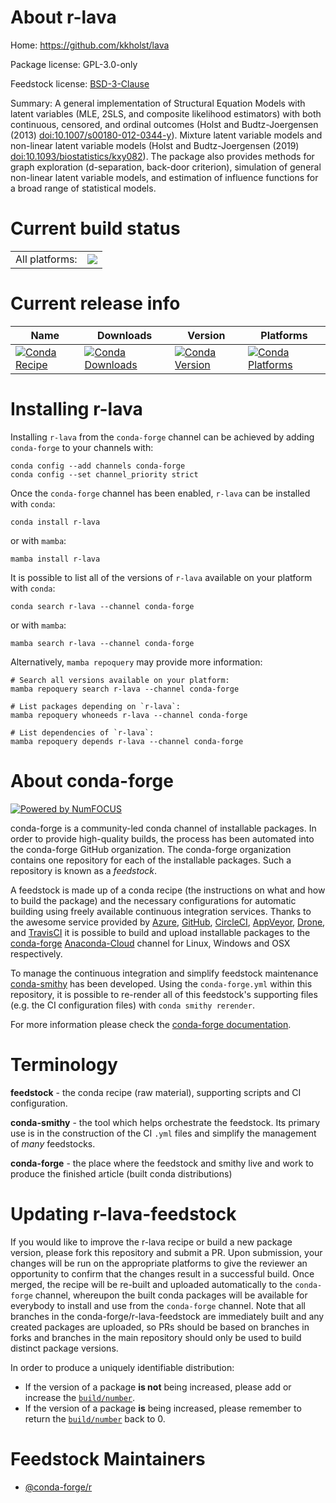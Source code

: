 About r-lava
============

Home: https://github.com/kkholst/lava

Package license: GPL-3.0-only

Feedstock license: [BSD-3-Clause](https://github.com/conda-forge/r-lava-feedstock/blob/main/LICENSE.txt)

Summary: A general implementation of Structural Equation Models with latent variables (MLE, 2SLS, and composite likelihood estimators) with both continuous, censored, and ordinal outcomes (Holst and Budtz-Joergensen (2013) <doi:10.1007/s00180-012-0344-y>). Mixture latent variable models and non-linear latent variable models (Holst and Budtz-Joergensen (2019) <doi:10.1093/biostatistics/kxy082>). The package also provides methods for graph exploration (d-separation, back-door criterion), simulation of general non-linear latent variable models, and estimation of influence functions for a broad range of statistical models. 

Current build status
====================


<table><tr><td>All platforms:</td>
    <td>
      <a href="https://dev.azure.com/conda-forge/feedstock-builds/_build/latest?definitionId=1297&branchName=main">
        <img src="https://dev.azure.com/conda-forge/feedstock-builds/_apis/build/status/r-lava-feedstock?branchName=main">
      </a>
    </td>
  </tr>
</table>

Current release info
====================

| Name | Downloads | Version | Platforms |
| --- | --- | --- | --- |
| [![Conda Recipe](https://img.shields.io/badge/recipe-r--lava-green.svg)](https://anaconda.org/conda-forge/r-lava) | [![Conda Downloads](https://img.shields.io/conda/dn/conda-forge/r-lava.svg)](https://anaconda.org/conda-forge/r-lava) | [![Conda Version](https://img.shields.io/conda/vn/conda-forge/r-lava.svg)](https://anaconda.org/conda-forge/r-lava) | [![Conda Platforms](https://img.shields.io/conda/pn/conda-forge/r-lava.svg)](https://anaconda.org/conda-forge/r-lava) |

Installing r-lava
=================

Installing `r-lava` from the `conda-forge` channel can be achieved by adding `conda-forge` to your channels with:

```
conda config --add channels conda-forge
conda config --set channel_priority strict
```

Once the `conda-forge` channel has been enabled, `r-lava` can be installed with `conda`:

```
conda install r-lava
```

or with `mamba`:

```
mamba install r-lava
```

It is possible to list all of the versions of `r-lava` available on your platform with `conda`:

```
conda search r-lava --channel conda-forge
```

or with `mamba`:

```
mamba search r-lava --channel conda-forge
```

Alternatively, `mamba repoquery` may provide more information:

```
# Search all versions available on your platform:
mamba repoquery search r-lava --channel conda-forge

# List packages depending on `r-lava`:
mamba repoquery whoneeds r-lava --channel conda-forge

# List dependencies of `r-lava`:
mamba repoquery depends r-lava --channel conda-forge
```


About conda-forge
=================

[![Powered by
NumFOCUS](https://img.shields.io/badge/powered%20by-NumFOCUS-orange.svg?style=flat&colorA=E1523D&colorB=007D8A)](https://numfocus.org)

conda-forge is a community-led conda channel of installable packages.
In order to provide high-quality builds, the process has been automated into the
conda-forge GitHub organization. The conda-forge organization contains one repository
for each of the installable packages. Such a repository is known as a *feedstock*.

A feedstock is made up of a conda recipe (the instructions on what and how to build
the package) and the necessary configurations for automatic building using freely
available continuous integration services. Thanks to the awesome service provided by
[Azure](https://azure.microsoft.com/en-us/services/devops/), [GitHub](https://github.com/),
[CircleCI](https://circleci.com/), [AppVeyor](https://www.appveyor.com/),
[Drone](https://cloud.drone.io/welcome), and [TravisCI](https://travis-ci.com/)
it is possible to build and upload installable packages to the
[conda-forge](https://anaconda.org/conda-forge) [Anaconda-Cloud](https://anaconda.org/)
channel for Linux, Windows and OSX respectively.

To manage the continuous integration and simplify feedstock maintenance
[conda-smithy](https://github.com/conda-forge/conda-smithy) has been developed.
Using the ``conda-forge.yml`` within this repository, it is possible to re-render all of
this feedstock's supporting files (e.g. the CI configuration files) with ``conda smithy rerender``.

For more information please check the [conda-forge documentation](https://conda-forge.org/docs/).

Terminology
===========

**feedstock** - the conda recipe (raw material), supporting scripts and CI configuration.

**conda-smithy** - the tool which helps orchestrate the feedstock.
                   Its primary use is in the construction of the CI ``.yml`` files
                   and simplify the management of *many* feedstocks.

**conda-forge** - the place where the feedstock and smithy live and work to
                  produce the finished article (built conda distributions)


Updating r-lava-feedstock
=========================

If you would like to improve the r-lava recipe or build a new
package version, please fork this repository and submit a PR. Upon submission,
your changes will be run on the appropriate platforms to give the reviewer an
opportunity to confirm that the changes result in a successful build. Once
merged, the recipe will be re-built and uploaded automatically to the
`conda-forge` channel, whereupon the built conda packages will be available for
everybody to install and use from the `conda-forge` channel.
Note that all branches in the conda-forge/r-lava-feedstock are
immediately built and any created packages are uploaded, so PRs should be based
on branches in forks and branches in the main repository should only be used to
build distinct package versions.

In order to produce a uniquely identifiable distribution:
 * If the version of a package **is not** being increased, please add or increase
   the [``build/number``](https://docs.conda.io/projects/conda-build/en/latest/resources/define-metadata.html#build-number-and-string).
 * If the version of a package **is** being increased, please remember to return
   the [``build/number``](https://docs.conda.io/projects/conda-build/en/latest/resources/define-metadata.html#build-number-and-string)
   back to 0.

Feedstock Maintainers
=====================

* [@conda-forge/r](https://github.com/conda-forge/r/)

